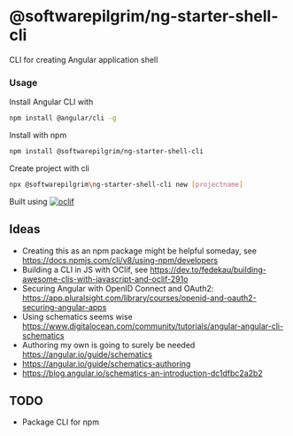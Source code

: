 @softwarepilgrim/ng-starter-shell-cli
=====================================

CLI for creating Angular application shell

### Usage
Install Angular CLI with  

```bash
npm install @angular/cli -g
```

Install with npm

```bash
npm install @softwarepilgrim/ng-starter-shell-cli
```

Create project with cli

```bash
npx @softwarepilgrim\ng-starter-shell-cli new [projectname]
```

Built using
[![oclif](https://img.shields.io/badge/cli-oclif-brightgreen.svg)](https://oclif.io)

## Ideas
- Creating this as an npm package might be helpful someday, see https://docs.npmjs.com/cli/v8/using-npm/developers
- Building a CLI in JS with OClif, see https://dev.to/fedekau/building-awesome-clis-with-javascript-and-oclif-291o
- Securing Angular with OpenID Connect and OAuth2: https://app.pluralsight.com/library/courses/openid-and-oauth2-securing-angular-apps
- Using schematics seems wise https://www.digitalocean.com/community/tutorials/angular-angular-cli-schematics
- Authoring my own is going to surely be needed https://angular.io/guide/schematics 
- https://angular.io/guide/schematics-authoring
- https://blog.angular.io/schematics-an-introduction-dc1dfbc2a2b2

## TODO
- Package CLI for npm
